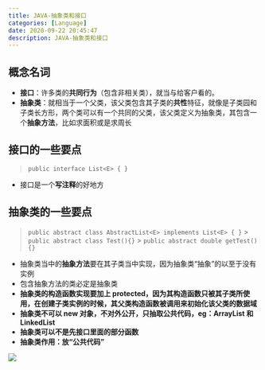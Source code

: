 ```yaml
---
title: JAVA-抽象类和接口
categories: [Language]
date: 2020-09-22 20:45:47
description: JAVA-抽象类和接口
---
```


## 概念名词

- **接口**：许多类的**共同行为**（包含非相关类），就当与给客户看的。
- **抽象类**：就相当于一个父类，该父类包含其子类的**共性**特征，就像是子类园和子类长方形，两个类可以有一个共同的父类，该父类定义为抽象类，其包含一个**抽象方法**，比如求面积或是求周长

## 接口的一些要点

> `public interface List<E> { }`

- 接口是一个**写注释**的好地方

## 抽象类的一些要点

> `public abstract class AbstractList<E> implements List<E> { }` > `public abstract class Test(){}` > `public abstract double getTest(){}`

- 抽象类当中的**抽象方法**要在其子类当中实现，因为抽象类“抽象”的以至于没有实例
- 包含抽象方法的类必定是抽象类
- **抽象类的构造函数实现要加上 protected，因为其构造函数只被其子类所使用，在创建子类实例的时候，其父类构造函数被调用来初始化该父类的数据域**
- **抽象类不可以 new 对象，不对外公开，只抽取公共代码，eg：ArrayList 和 LinkedList**
- **抽象类可以不是先接口里面的部分函数**
- **抽象类作用：放“公共代码”**

![](https://cdn.nlark.com/yuque/0/2020/png/1484158/1598686636557-2700f743-9f28-435a-b771-86bdf7b2b25c.png#align=left&display=inline&height=326&margin=%5Bobject%20Object%5D&originHeight=574&originWidth=732&size=0&status=done&style=shadow&width=416)
